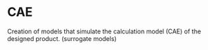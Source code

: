 # CAE
Creation of models that simulate the calculation model (CAE) of the designed product. (surrogate models)

